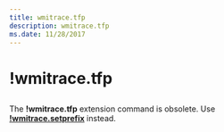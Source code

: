 ```yaml
---
title: wmitrace.tfp
description: wmitrace.tfp
ms.date: 11/28/2017
---
```


# !wmitrace.tfp


## <span id="ddk__wmitrace_tfp_dbg"></span><span id="DDK__WMITRACE_TFP_DBG"></span>


The **!wmitrace.tfp** extension command is obsolete. Use [**!wmitrace.setprefix**](-wmitrace-setprefix.md) instead.

 

 





